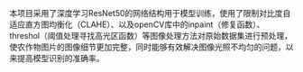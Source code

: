 本项目采用了深度学习ResNet50的网络结构用于模型训练，使用了限制对比度自适应直方图均衡化（CLAHE）、以及openCV库中的inpaint（修复函数）、threshol（阈值处理寻找高光区函数）等图像处理方法对原始数据集进行预处理，
使农作物图片的图像细节更加完整，同时能够有效解决图像光照不均匀的问题，以来提高模型识别的准确率。
